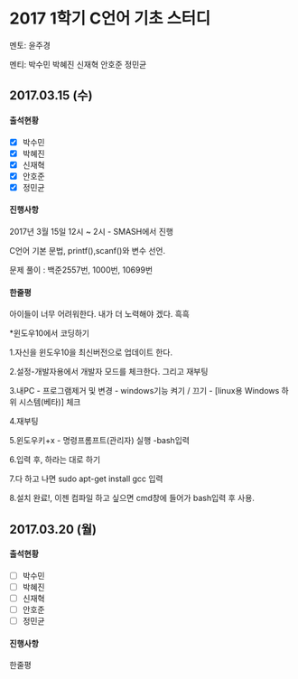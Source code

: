 # 2**017 1학기 C언어 기초 스터디**

멘토:  윤주경

멘티: 박수민 박혜진 신재혁 안호준 정민균

## 2017.03.15 \(수\)

#### 출석현황

* [x] 박수민
* [x] 박혜진
* [x] 신재혁
* [x] 안호준
* [x] 정민균

#### 진행사항

2017년 3월 15일 12시 ~ 2시 - SMASH에서 진행

C언어 기본 문법, printf\(\),scanf\(\)와 변수 선언.

문제 풀이 : 백준2557번, 1000번, 10699번

#### 한줄평

아이들이 너무 어려워한다. 내가 더 노력해야 겠다. 흑흑



\*윈도우10에서 코딩하기

1.자신을 윈도우10을 최신버전으로 업데이트 한다.

2.설정-개발자용에서 개발자 모드를 체크한다. 그리고 재부팅

3.내PC - 프로그램제거 및 변경 - windows기능 켜기 / 끄기 - \[linux용 Windows 하위 시스템\(베타\)\] 체크

4.재부팅

5.윈도우키+x - 명령프롬프트\(관리자\) 실행 -bash입력

6.입력 후, 하라는 대로 하기

7.다 하고 나면 sudo apt-get install gcc 입력

8.설치 완료!, 이젠 컴파일 하고 싶으면 cmd창에 들어가 bash입력 후 사용.

## 2017.03.20 \(월\)

#### 출석현황

* [ ] 박수민
* [ ] 박혜진
* [ ] 신재혁
* [ ] 안호준
* [ ] 정민균

#### 진행사항

한줄평

